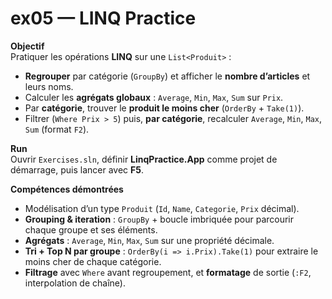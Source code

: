 # ex05 — LINQ Practice

**Objectif**  
Pratiquer les opérations **LINQ** sur une `List<Produit>` :
- **Regrouper** par catégorie (`GroupBy`) et afficher le **nombre d’articles** et leurs noms.
- Calculer les **agrégats globaux** : `Average`, `Min`, `Max`, `Sum` sur `Prix`.
- Par **catégorie**, trouver le **produit le moins cher** (`OrderBy` + `Take(1)`).
- Filtrer (`Where Prix > 5`) puis, **par catégorie**, recalculer `Average`, `Min`, `Max`, `Sum` (format `F2`).

**Run**  
Ouvrir `Exercises.sln`, définir **LinqPractice.App** comme projet de démarrage, puis lancer avec **F5**.

**Compétences démontrées**  
- Modélisation d’un type `Produit` (`Id`, `Name`, `Categorie`, `Prix` décimal).
- **Grouping & iteration** : `GroupBy` + boucle imbriquée pour parcourir chaque groupe et ses éléments.
- **Agrégats** : `Average`, `Min`, `Max`, `Sum` sur une propriété décimale.
- **Tri + Top N par groupe** : `OrderBy(i => i.Prix).Take(1)` pour extraire le moins cher de chaque catégorie.
- **Filtrage** avec `Where` avant regroupement, et **formatage** de sortie (`:F2`, interpolation de chaîne).
